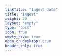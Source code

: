 ```yaml
---
linkTitle: "Ingest data"
title: "Ingest"
weight: 20
layout: "empty"
type: "docs"
icon: true
empty_node: true
open_on_desktop: true
header_only: true
---
```

